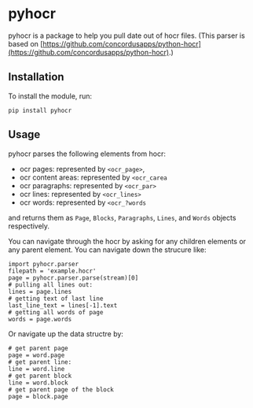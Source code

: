 # pyhocr

pyhocr is a package to help you pull date out of hocr files.
(This parser is based on [https://github.com/concordusapps/python-hocr](https://github.com/concordusapps/python-hocr).)

## Installation

To install the module, run:

`pip install pyhocr`

## Usage
pyhocr parses the following elements from hocr:
- ocr pages: represented by `<ocr_page>`,
- ocr content areas: represented by `<ocr_carea`
- ocr paragraphs: represented by `<ocr_par>`
- ocr lines: represented by `<ocr_lines>`
- ocr words: represented by `<ocr_?words`

and  returns them  as `Page`, `Blocks`, `Paragraphs`, `Lines`, and `Words` objects respectively.

You can navigate through the hocr by asking for any children elements or any parent element. You can navigate down the strucure like:
```
import pyhocr.parser
filepath = 'example.hocr'
page = pyhocr.parser.parse(stream)[0]
# pulling all lines out:
lines = page.lines
# getting text of last line
last_line_text = lines[-1].text
# getting all words of page
words = page.words
```

Or navigate up the data structre by:
```
# get parent page
page = word.page
# get parent line:
line = word.line
# get parent block
line = word.block
# get parent page of the block
page = block.page
```
